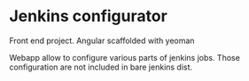 Jenkins configurator
======================

Front end project.
Angular scaffolded with yeoman

Webapp allow to configure various parts of jenkins jobs.
Those configuration are not included in bare jenkins dist.
